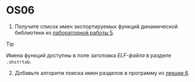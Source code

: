 # OS06

1. Получите список имен экспортируемых функций динамической библиотеки из [лабораторной работы 5](../lab05/src/list.h).

> [!TIP]
> Имена функций доступны в поле заголовка *ELF-файла* в разделе `.shstrtab`.

2. Добавьте алгоритм поиска имен разделов в программу из [лекции 6](https://github.com/mlkv52git/sibsutis_os-2022/blob/main/Лекции/Лекция6-2022.pdf).
